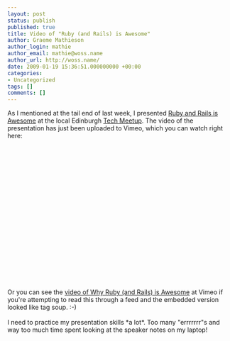```yaml
---
layout: post
status: publish
published: true
title: Video of "Ruby (and Rails) is Awesome"
author: Graeme Mathieson
author_login: mathie
author_email: mathie@woss.name
author_url: http://woss.name/
date: 2009-01-19 15:36:51.000000000 +00:00
categories:
- Uncategorized
tags: []
comments: []
---
```

<p>As I mentioned at the tail end of last week, I presented <a href="/2009/01/16/why-ruby-and-rails-is-awesome/">Ruby and Rails is Awesome</a> at the local Edinburgh <a href="http://www.techmeetup.co.uk/">Tech Meetup</a>.  The video of the presentation has just been uploaded to Vimeo, which you can watch right here:<br /><br /><object width="400" height="302"><param name="allowfullscreen" value="true" /><param name="allowscriptaccess" value="always" /><param name="movie" value="http://vimeo.com/moogaloop.swf?clip_id=2880527&amp;server=vimeo.com&amp;show_title=0&amp;show_byline=0&amp;show_portrait=0&amp;color=660606&amp;fullscreen=1" /><embed src="http://vimeo.com/moogaloop.swf?clip_id=2880527&amp;server=vimeo.com&amp;show_title=0&amp;show_byline=0&amp;show_portrait=0&amp;color=660606&amp;fullscreen=1" type="application/x-shockwave-flash" allowfullscreen="true" allowscriptaccess="always" width="400" height="302"></embed></object><br /><br />Or you can see the <a href="http://www.vimeo.com/2880527">video of Why Ruby (and Rails) is Awesome</a> at Vimeo if you're attempting to read this through a feed and the embedded version looked like tag soup. :-)<br /><br />I need to practice my presentation skills *a lot*.  Too many "errrrrrr"s and way too much time spent looking at the speaker notes on my laptop!</p>
